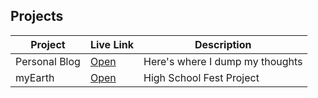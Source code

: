 ## Projects

| Project | Live Link | Description |
|---------|-----------|-------------|
| Personal Blog | [Open](https://onetake.pages.dev/dist/matrix/index.html) | Here's where I dump my thoughts |
| myEarth | [Open](https://onetake.pages.dev/dist/ascii-cam/index.html) | High School Fest Project |
